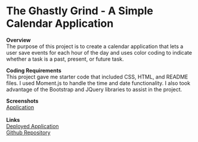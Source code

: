# The Ghastly Grind - A Simple Calendar Application

<b>Overview</b><br>
The purpose of this project is to create a calendar application that lets a user save events for each hour of the day and uses color coding to indicate whether a task is a past, present, or future task.

<b>Coding Requirements</b><br>
This project gave me starter code that included CSS, HTML, and README files. I used Moment.js to handle the time and date functionality. I also took advantage of the Bootstrap and JQuery libraries to assist in the project.

<b>Screenshots</b><br>
<a href="https://user-images.githubusercontent.com/72776042/104869834-33478b00-5904-11eb-8e0c-2aa657847a50.png">Application<a><br>
<br>
<b>Links</b><br>
<a href="https://emarshall121.github.io/the-ghastly-grind/">Deployed Application</a><br>
<a href="https://github.com/emarshall121/the-ghastly-grind">Github Repository<a>
